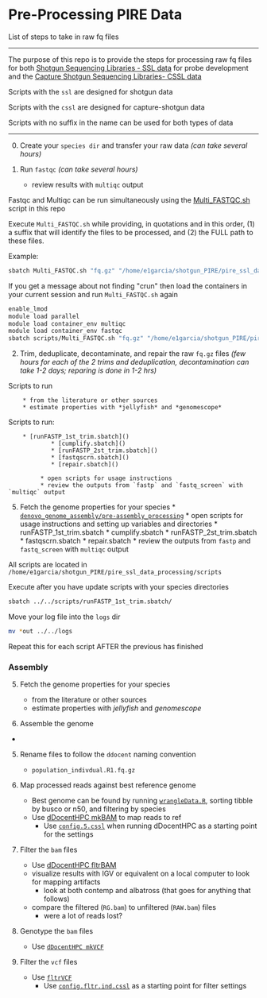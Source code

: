 # Pre-Processing PIRE Data

List of steps to take in raw fq files 


---

The purpose of this repo is to provide the steps for processing raw fq files for both [Shotgun Sequencing Libraries - SSL data](https://github.com/philippinespire/pire_ssl_data_processing) for probe development and the [Capture Shotgun Sequencing Libraries- CSSL data](https://github.com/philippinespire/pire_cssl_data_processing) 

Scripts with the `ssl` are designed for shotgun data

Scripts with the `cssl` are designed for capture-shotgun data

Scripts with no suffix in the name can be used for both types of data

---

0. Create your `species dir` and transfer your raw data 
*(can take several hours)*

1. Run `fastqc`
*(can take several hours)*
    * review results with `multiqc` output

Fastqc and Multiqc can be run simultaneously using the [Multi_FASTQC.sh](https://github.com/philippinespire/pire_fq_gz_processing/blob/main/Multi_FASTQC.sh) script in this repo

Execute `Multi_FASTQC.sh` while providing, in quotations and in this order, 
(1) a suffix that will identify the files to be processed, and (2) the FULL path to these files. 

Example:
```sh
sbatch Multi_FASTQC.sh "fq.gz" "/home/e1garcia/shotgun_PIRE/pire_ssl_data_processing/spratelloides_gracilis/shotgun_raw_fq"  
```

If you get a message about not finding "crun" then load the containers in your current session and run `Multi_FASTQC.sh` again

```sh
enable_lmod
module load parallel
module load container_env multiqc
module load container_env fastqc
sbatch scripts/Multi_FASTQC.sh "fq.gz" "/home/e1garcia/shotgun_PIRE/pire_ssl_data_processing/spratelloides_gracilis/shotgun_raw_fq"
```


2. Trim, deduplicate, decontaminate, and repair the raw `fq.gz` files
*(few hours for each of the 2 trims and deduplication, decontamination can take 1-2 days; reparing is done in 1-2 hrs)*

Scripts to run

        * from the literature or other sources
        * estimate properties with *jellyfish* and *genomescope*


Scripts to run:

		* [runFASTP_1st_trim.sbatch]()
                * [cumplify.sbatch]()
                * [runFASTP_2st_trim.sbatch]()
                * [fastqscrn.sbatch]()
                * [repair.sbatch]()

	       	 * open scripts for usage instructions    
	       	 * review the outputs from `fastp` and `fastq_screen` with `multiqc` output

5. Fetch the genome properties for your species
        * [`denovo_genome_assembly/pre-assembly_processing`](https://github.com/philippinespire/denovo_genome_assembly/tree/main/pre-assembly_processing)
	        * open scripts for usage instructions and setting up variables and directories
			* runFASTP_1st_trim.sbatch
                        * cumplify.sbatch
                        * runFASTP_2st_trim.sbatch
                        * fastqscrn.sbatch
                        * repair.sbatch
                * review the outputs from `fastp` and `fastq_screen` with `multiqc` output

All scripts are located in `/home/e1garcia/shotgun_PIRE/pire_ssl_data_processing/scripts`

Execute after you have update scripts with your species directories
```sh
sbatch ../../scripts/runFASTP_1st_trim.sbatch/
```

Move your log file into the `logs` dir
```sh
mv *out ../../logs
```

Repeat this for each script AFTER the previous has finished



### Assembly

5. Fetch the genome properties for your species
	* from the literature or other sources
	* estimate properties with *jellyfish* and *genomescope*


6. Assemble the genome
*


5. Rename files to follow the `ddocent` naming convention
   * `population_indivdual.R1.fq.gz`

5. Map processed reads against best reference genome
    * Best genome can be found by running [`wrangleData.R`](https://github.com/philippinespire/denovo_genome_assembly/tree/main/compare_assemblers), sorting tibble by busco or n50, and filtering by species 
    * Use [dDocentHPC mkBAM](https://github.com/cbirdlab/dDocentHPC) to map reads to ref
      * Use [`config.5.cssl`](https://github.com/cbirdlab/dDocentHPC/blob/master/configs/config.5.cssl) when running dDocentHPC as a starting point for the settings

6. Filter the `bam` files
    * Use [dDocentHPC fltrBAM](https://github.com/cbirdlab/dDocentHPC)
    * visualize results with IGV or equivalent on a local computer to look for mapping artifacts
      * look at both contemp and albatross (that goes for anything that follows)
    * compare the filtered (`RG.bam`) to unfiltered (`RAW.bam`) files
      * were a lot of reads lost?

7. Genotype the `bam` files
    * Use [`dDocentHPC mkVCF`](https://github.com/cbirdlab/dDocentHPC) 

8. Filter the `vcf` files
    * Use [`fltrVCF`](https://github.com/cbirdlab/fltrVCF)
      * Use [`config.fltr.ind.cssl`](https://github.com/cbirdlab/fltrVCF/blob/master/config_files/config.fltr.ind.cssl) as a starting point for filter settings

